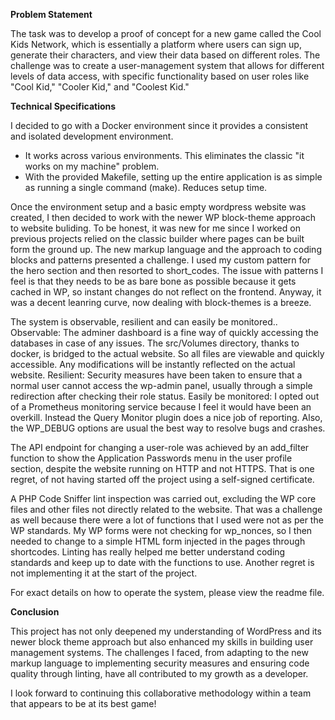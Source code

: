 __Problem Statement__

The task was to develop a proof of concept for a new game called the Cool Kids Network, which is essentially a platform where users can sign up, generate their characters, and view their data based on different roles. The challenge was to create a user-management system that allows for different levels of data access, with specific functionality based on user roles like "Cool Kid," "Cooler Kid," and "Coolest Kid."


__Technical Specifications__

I decided to go with a Docker environment since it provides a consistent and isolated development environment.
- It works across various environments. This eliminates the classic "it works on my machine" problem.
- With the provided Makefile, setting up the entire application is as simple as running a single command (make). Reduces setup time.

Once the environment setup and a basic empty wordpress website was created, I then decided to work with the newer WP block-theme approach to website buliding.
To be honest, it was new for me since I worked on previous projects relied on the classic builder where pages can be built form the ground up.
The new markup language and the approach to coding blocks and patterns presented a challenge. I used my custom pattern for the hero section and then resorted to short_codes. The issue with patterns I feel is that they needs to be as bare bone as possible because it gets cached in WP, so instant changes do not reflect on the frontend.
Anyway, it was a decent leanring curve, now dealing with block-themes is a breeze.

The system is observable, resilient and can easily be monitored..
Observable: The adminer dashboard is a fine way of quickly accessing the databases in case of any issues. The src/Volumes directory, thanks to docker, is bridged to the actual website. So all files are viewable and quickly accessible. Any modifications will be instantly reflected on the actual website.
Resilient: Security measures have been taken to ensure that a normal user cannot access the wp-admin panel, usually through a simple redirection after checking their role status.
Easily be monitored: I opted out of a Prometheus monitoring service because I feel it would have been an overkill. Instead the Query Monitor plugin does a nice job of reporting. Also, the WP_DEBUG options are usual the best way to resolve bugs and crashes.

The API endpoint for changing a user-role was achieved by an add_filter function to show the Application Passwords menu in the user profile section, despite the website running on HTTP and not HTTPS. That is one regret, of not having started off the project using a self-signed certificate.

A PHP Code Sniffer lint inspection was carried out, excluding the WP core files and other files not directly related to the website.
That was a challenge as well because there were a lot of functions that I used were not as per the WP standards. My WP forms were not checking for wp_nonces, so I then needed to change to a simple HTML form injected in the pages through shortcodes. Linting has really helped me better understand coding standards and keep up to date with the functions to use. Another regret is not implementing it at the start of the project.

For exact details on how to operate the system, please view the readme file.


__Conclusion__

This project has not only deepened my understanding of WordPress and its newer block theme approach but also enhanced my skills in building user management systems. The challenges I faced, from adapting to the new markup language to implementing security measures and ensuring code quality through linting, have all contributed to my growth as a developer.

I look forward to continuing this collaborative methodology within a team that appears to be at its best game!

